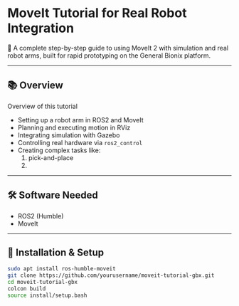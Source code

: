 # MoveIt Tutorial for Real Robot Integration

🚀 A complete step-by-step guide to using MoveIt 2 with simulation and real robot arms, built for rapid prototyping on the General Bionix platform.

---

## 📚 Overview

Overview of this tutorial
- Setting up a robot arm in ROS2 and MoveIt
- Planning and executing motion in RViz
- Integrating simulation with Gazebo
- Controlling real hardware via `ros2_control`
- Creating complex tasks like:
  1. pick-and-place
  2. 

---

## 🛠 Software Needed

- ROS2 (Humble)
- MoveIt 
---

## 🧰 Installation & Setup

```bash
sudo apt install ros-humble-moveit
git clone https://github.com/yourusername/moveit-tutorial-gbx.git
cd moveit-tutorial-gbx
colcon build
source install/setup.bash

